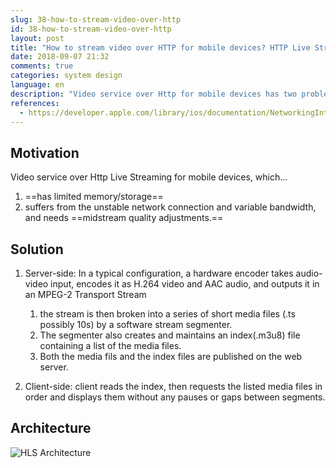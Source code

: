 ```yaml
---
slug: 38-how-to-stream-video-over-http
id: 38-how-to-stream-video-over-http
layout: post
title: "How to stream video over HTTP for mobile devices? HTTP Live Streaming (HLS)"
date: 2018-09-07 21:32
comments: true
categories: system design
language: en
description: "Video service over Http for mobile devices has two problems: limited memory or storage and unstable network connection and variable bandwidth. HTTP live streaming solve this with separation of concerns, file segmentation, and indexing."
references:
  - https://developer.apple.com/library/ios/documentation/NetworkingInternet/Conceptual/StreamingMediaGuide/HTTPStreamingArchitecture/HTTPStreamingArchitecture.html#//apple_ref/doc/uid/TP40008332-CH101-SW2
---
```


## Motivation

Video service over Http Live Streaming for mobile devices, which...

1. ==has limited memory/storage==
2. suffers from the unstable network connection and variable bandwidth, and needs ==midstream quality adjustments.==



## Solution

1. Server-side: In a typical configuration, a hardware encoder takes audio-video input, encodes it as H.264 video and AAC audio, and outputs it in an MPEG-2 Transport Stream

    1. the stream is then broken into a series of short media files (.ts possibly 10s) by a software stream segmenter.
    2. The segmenter also creates and maintains an index(.m3u8) file containing a list of the media files.
    3. Both the media fils and the index files are published on the web server.

2. Client-side: client reads the index, then requests the listed media files in order and displays them without any pauses or gaps between segments.



## Architecture

![HLS Architecture](/img/hls-architecture.png)
